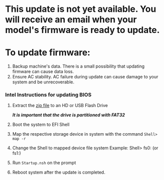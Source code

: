 # This update is not yet available. You will receive an email when your model's firmware is ready to update.

# To update firmware:

1. Backup machine's data. There is a small possibility that updating firmware can cause data loss.
2. Ensure AC stability. AC failure during update can cause damage to your system and be unrecoverable.

### Intel Instructions for updating BIOS
   
   1.  Extract the [zip file](https://github.com/system76/firmware-desktop/blob/master/jacv6/S1200SPO_BIOS_R03010026_.zip) to an HD or USB Flash Drive

         **_It is important that the drive is partitioned with FAT32_**
  
   2.  Boot the system to EFI Shell
   3.  Map the respective storage device in system with the command
          `Shell> map -r`
   4.  Change the Shell to mapped device file system
          Example: Shell> fs0: (or fs1:)
   5.  Run `Startup.nsh` on the prompt
   6.  Reboot system after the update is completed.
